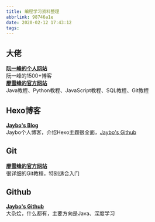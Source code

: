 ```yaml
---
title: 编程学习资料整理
abbrlink: 98746a1e
date: 2020-02-12 17:43:12
tags:
---
```


<!-- more -->

## 大佬
[**阮一峰的个人网站**](http://www.ruanyifeng.com/)  
阮一峰的1500+博客   
[**廖雪峰的官方网站**](https://www.liaoxuefeng.com/)  
Java教程、Python教程、JavaScript教程、SQL教程、Git教程  

## Hexo博客
[**Jaybo's Blog**](https://strivebo.com/)  
Jaybo个人博客，介绍Hexo主题很全面，[Jaybo's Github](https://github.com/strivebo)  

## Git
[**廖雪峰的官方网站**](https://www.liaoxuefeng.com/)  
很详细的Git教程，特别适合入门  

## Github
[**Jaybo's Github**](https://github.com/strivebo)  
大杂烩，什么都有，主要方向是Java、深度学习  
